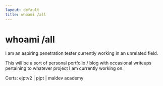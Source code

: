 ```yaml
---
layout: default
title: whoami /all
---
```


# whoami /all

I am an aspiring penetration tester currently working in an unrelated field. 


This will be a sort of personal portfolio / blog with occasional writeups pertaining to whatever project I am currently working on. 


Certs: ejptv2 \| pjpt \| maldev academy
